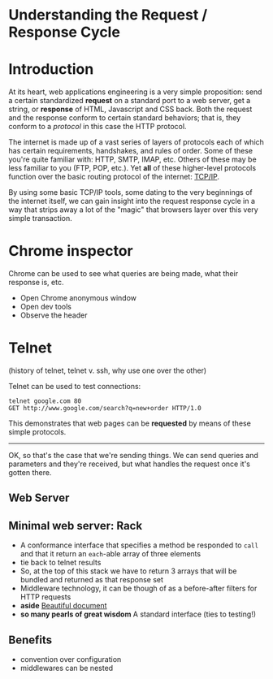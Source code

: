 # Understanding the Request / Response Cycle

# Introduction

At its heart, web applications engineering is a very simple proposition: send a
certain standardized **request** on a standard port to a web server, get a
string, or **response** of HTML, Javascript and CSS back.  Both the request and
the response conform to certain standard behaviors; that is, they conform to a
*protocol* in this case the HTTP protocol.

The internet is made up of a vast series of layers of protocols each of which
has certain requirements, handshakes, and rules of order.   Some of these
you're quite familiar with: HTTP, SMTP, IMAP, etc.  Others of these may be less
familiar to you (FTP, POP, etc.).  Yet **all** of these higher-level protocols
function over the basic routing protocol of the internet: [TCP/IP][].

By using some basic TCP/IP tools, some dating to the very beginnings of the
internet itself, we can gain insight into the request response cycle in a way
that strips away a lot of the "magic" that browsers layer over this very simple
transaction.

# Chrome inspector

Chrome can be used to see what queries are being made, what their response is,
etc.

* Open Chrome anonymous window
* Open dev tools
* Observe the header

# Telnet

(history of telnet, telnet v. ssh, why use one over the other)

Telnet can be used to test connections:

```
telnet google.com 80
GET http://www.google.com/search?q=new+order HTTP/1.0
```

This demonstrates that web pages can be **requested** by means of these simple
protocols.

----

OK, so that's the case that we're sending things.  We can send queries and
parameters and they're received, but what handles the request once it's gotten
there.

## Web Server

## Minimal web server:  Rack

* A conformance interface that specifies a method be responded to `call` and
  that it return an `each`-able array of three elements
* tie back to telnet results
* So, at the top of this stack we have to return 3 arrays that will be bundled
  and returned as that response set
* Middleware technology, it can be though of as a before-after filters for HTTP requests
* **aside** [Beautiful document](http://chneukirchen.org/blog/archive/2007/02/introducing-rack.html)
* **so many pearls of great wisdom** A standard interface (ties to testing!)

## Benefits

* convention over configuration
* middlewares can be nested


[TCP/IP]: http://en.wikipedia.org/wiki/Internet_protocol_suite
